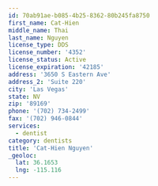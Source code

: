```yaml
---
id: 70ab91ae-b085-4b25-8362-80b245fa8750
first_name: Cat-Hien
middle_name: Thai
last_name: Nguyen
license_type: DDS
license_number: '4352'
license_status: Active
license_expiration: '42185'
address: '3650 S Eastern Ave'
address_2: 'Suite 220'
city: 'Las Vegas'
state: NV
zip: '89169'
phone: '(702) 734-2499'
fax: '(702) 946-0844'
services:
  - dentist
category: dentists
title: 'Cat-Hien Nguyen'
_geoloc:
  lat: 36.1653
  lng: -115.116
---
```

